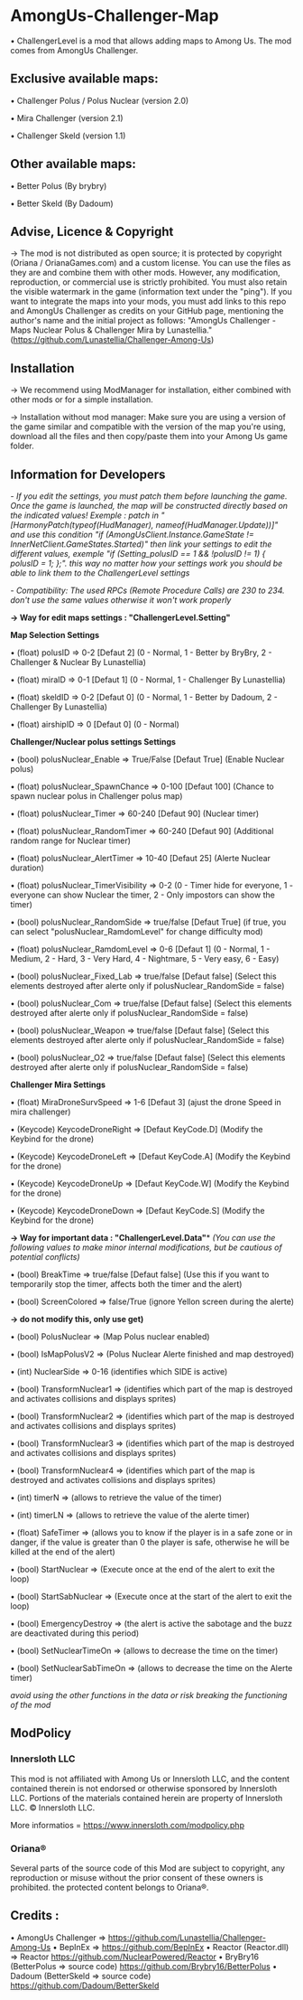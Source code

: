 # AmongUs-Challenger-Map

• ChallengerLevel is a mod that allows adding maps to Among Us. The mod comes from AmongUs Challenger.

## Exclusive available maps:

• Challenger Polus / Polus Nuclear (version 2.0)

• Mira Challenger (version 2.1)

• Challenger Skeld (version 1.1)


## Other available maps:

• Better Polus (By brybry)

• Better Skeld (By Dadoum)


## Advise, Licence & Copyright

-> The mod is not distributed as open source; it is protected by copyright (Oriana / OrianaGames.com) and a custom license. You can use the files as they are and combine them with other mods. However, any modification, reproduction, or commercial use is strictly prohibited. You must also retain the visible watermark in the game (information text under the "ping"). If you want to integrate the maps into your mods, you must add links to this repo and AmongUs Challenger as credits on your GitHub page, mentioning the author's name and the initial project as follows: "AmongUs Challenger - Maps Nuclear Polus & Challenger Mira by Lunastellia." (https://github.com/Lunastellia/Challenger-Among-Us)


## Installation

-> We recommend using ModManager for installation, either combined with other mods or for a simple installation.

-> Installation without mod manager: Make sure you are using a version of the game similar and compatible with the version of the map you're using, download all the files and then copy/paste them into your Among Us game folder.


## Information for Developers

*- If you edit the settings, you must patch them before launching the game. Once the game is launched, the map will be constructed directly based on the indicated values!
Exemple : patch in " [HarmonyPatch(typeof(HudManager), nameof(HudManager.Update))]" and use this condition "if (AmongUsClient.Instance.GameState != InnerNetClient.GameStates.Started)" then link your settings to edit the different values, exemple "if (Setting_polusID == 1 && !polusID != 1) { polusID = 1; };". this way no matter how your settings work you should be able to link them to the ChallengerLevel settings*

*- Compatibility: The used RPCs (Remote Procedure Calls) are 230 to 234. don't use the same values ​​otherwise it won't work properly*

**-> Way for edit maps settings : "ChallengerLevel.Setting"**

**Map Selection Settings**

• (float) polusID => 0-2 [Defaut 2] (0 - Normal, 1 - Better by BryBry, 2 - Challenger & Nuclear By Lunastellia)

• (float) miraID => 0-1 [Defaut 1] (0 - Normal, 1 - Challenger By Lunastellia)

• (float) skeldID => 0-2 [Defaut 0] (0 - Normal, 1 - Better by Dadoum, 2 - Challenger By Lunastellia)

• (float) airshipID => 0 [Defaut 0] (0 - Normal)

**Challenger/Nuclear polus settings Settings**

• (bool) polusNuclear_Enable => True/False [Defaut True] (Enable Nuclear polus)

• (float) polusNuclear_SpawnChance => 0-100 [Defaut 100] (Chance to spawn nuclear polus in Challenger polus map)

• (float) polusNuclear_Timer => 60-240 [Defaut 90] (Nuclear timer)

• (float) polusNuclear_RandomTimer => 60-240 [Defaut 90] (Additional random range for Nuclear timer)

• (float) polusNuclear_AlertTimer => 10-40 [Defaut 25] (Alerte Nuclear duration)

• (float) polusNuclear_TimerVisibility => 0-2 (0 - Timer hide for everyone, 1 - everyone can show Nuclear the  timer, 2 - Only impostors can show the timer)

• (bool) polusNuclear_RandomSide => true/false [Defaut True] (if true, you can select "polusNuclear_RamdomLevel" for change difficulty mod)

• (float) polusNuclear_RamdomLevel => 0-6 [Defaut 1] (0 - Normal, 1 - Medium, 2 - Hard, 3 - Very Hard, 4 - Nightmare, 5 - Very easy, 6 - Easy)

• (bool) polusNuclear_Fixed_Lab => true/false [Defaut false] (Select this elements destroyed after alerte only if polusNuclear_RandomSide = false)

• (bool) polusNuclear_Com => true/false [Defaut false] (Select this elements destroyed after alerte only if polusNuclear_RandomSide = false)

• (bool) polusNuclear_Weapon => true/false [Defaut false] (Select this elements destroyed after alerte only if polusNuclear_RandomSide = false)

• (bool) polusNuclear_O2 => true/false [Defaut false] (Select this elements destroyed after alerte only if polusNuclear_RandomSide = false)


**Challenger Mira Settings**

• (float) MiraDroneSurvSpeed => 1-6 [Defaut 3] (ajust the drone Speed in mira challenger)

• (Keycode) KeycodeDroneRight => [Defaut KeyCode.D] (Modify the Keybind for the drone)

• (Keycode) KeycodeDroneLeft => [Defaut KeyCode.A] (Modify the Keybind for the drone)

• (Keycode) KeycodeDroneUp => [Defaut KeyCode.W] (Modify the Keybind for the drone)

• (Keycode) KeycodeDroneDown => [Defaut KeyCode.S] (Modify the Keybind for the drone)


**-> Way for important data : "ChallengerLevel.Data"***
*(You can use the following values to make minor internal modifications, but be cautious of potential conflicts)*


• (bool) BreakTime => true/false [Defaut false] (Use this if you want to temporarily stop the timer, affects both the timer and the alert)

• (bool) ScreenColored => false/True (ignore Yellon screen during the alerte)


**-> do not modify this, only use get)**


• (bool) PolusNuclear => (Map Polus nuclear enabled)

• (bool) IsMapPolusV2 => (Polus Nuclear Alerte finished and map destroyed)

• (int) NuclearSide => 0-16 (identifies which SIDE is active) 

• (bool) TransformNuclear1 => (identifies which part of the map is destroyed and activates collisions and displays sprites)

• (bool) TransformNuclear2 => (identifies which part of the map is destroyed and activates collisions and displays sprites)

• (bool) TransformNuclear3 => (identifies which part of the map is destroyed and activates collisions and displays sprites)

• (bool) TransformNuclear4 => (identifies which part of the map is destroyed and activates collisions and displays sprites)

      
• (int) timerN => (allows to retrieve the value of the timer)

• (int) timerLN => (allows to retrieve the value of the alerte timer)

• (float) SafeTimer => (allows you to know if the player is in a safe zone or in danger, if the value is greater than 0 the player is safe, otherwise he will be killed at the end of the alert)

   
• (bool) StartNuclear =>  (Execute once at the end of the alert to exit the loop)

• (bool) StartSabNuclear => (Execute once at the start of the alert to exit the loop)

• (bool) EmergencyDestroy => (the alert is active the sabotage and the buzz are deactivated during this period)

• (bool) SetNuclearTimeOn => (allows to decrease the time on the timer)

• (bool) SetNuclearSabTimeOn => (allows to decrease the time on the Alerte timer)


*avoid using the other functions in the data or risk breaking the functioning of the mod*

## ModPolicy

### Innersloth LLC

This mod is not affiliated with Among Us or Innersloth LLC, and the content contained therein is not endorsed or otherwise sponsored by Innersloth LLC. Portions of the materials contained herein are property of Innersloth LLC. © Innersloth LLC.

More informatios = https://www.innersloth.com/modpolicy.php

### Oriana® 

Several parts of the source code of this Mod are subject to copyright, any reproduction or misuse without the prior consent of these owners is prohibited.
the protected content belongs to Oriana®. 


## Credits :

• AmongUs Challenger => https://github.com/Lunastellia/Challenger-Among-Us
• BepInEx => https://github.com/BepInEx
• Reactor (Reactor.dll) => Reactor https://github.com/NuclearPowered/Reactor
• BryBry16 (BetterPolus => source code) https://github.com/Brybry16/BetterPolus
• Dadoum (BetterSkeld => source code) https://github.com/Dadoum/BetterSkeld
